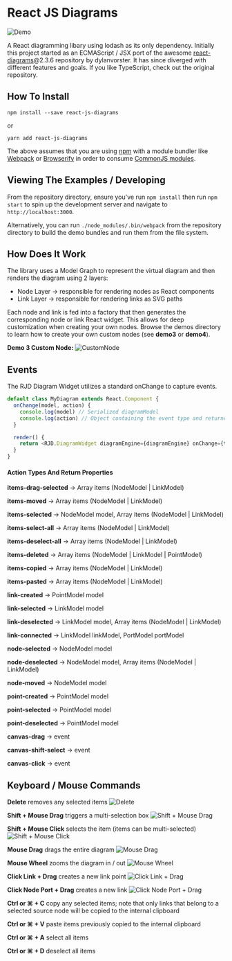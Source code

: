 # React JS Diagrams

![Demo](./images/main.png)

A React diagramming libary using lodash as its only dependency. Initially this project started as an ECMAScript / JSX port of the awesome [react-diagrams](https://github.com/projectstorm/react-diagrams)@2.3.6 repository by dylanvorster. It has since diverged with different features and goals. If you like TypeScript, check out the original repository.

## How To Install

```
npm install --save react-js-diagrams
```
or
```
yarn add react-js-diagrams
```

The above assumes that you are using [npm](http://npmjs.com/) with a module bundler like [Webpack](http://webpack.github.io/) or [Browserify](http://browserify.org/) in order to consume [CommonJS modules](http://webpack.github.io/docs/commonjs.html).

## Viewing The Examples / Developing

From the repository directory, ensure you've run `npm install` then run `npm start` to spin up the development server and navigate to `http://localhost:3000`.

Alternatively, you can run `./node_modules/.bin/webpack` from the repository directory to build the demo bundles and run them from the file system.

## How Does It Work

The library uses a Model Graph to represent the virtual diagram and then renders the diagram using
2 layers:
* Node Layer -> responsible for rendering nodes as React components
* Link Layer -> responsible for rendering links as SVG paths

Each node and link is fed into a factory that then generates the corresponding node or link React widget. This allows for deep customization when creating your own nodes. Browse the demos directory to learn how to create your own custom nodes (see __demo3__ or __demo4__).

__Demo 3 Custom Node:__
![CustomNode](./images/custom-nodes.png)

## Events

The RJD Diagram Widget utilizes a standard onChange to capture events.

```javascript
default class MyDiagram extends React.Component {
  onChange(model, action) {
    console.log(model) // Serialized diagramModel
    console.log(action) // Object containing the event type and returned properties
  }

  render() {
    return <RJD.DiagramWidget diagramEngine={diagramEngine} onChange={this.onChange.bind(this)} />;
  }
}
```

#### Action Types And Return Properties

__items-drag-selected__ -> Array items (NodeModel | LinkModel)

__items-moved__ -> Array items (NodeModel | LinkModel)

__items-selected__ -> NodeModel model, Array items (NodeModel | LinkModel)

__items-select-all__ -> Array items (NodeModel | LinkModel)

__items-deselect-all__ -> Array items (NodeModel | LinkModel)

__items-deleted__ -> Array items (NodeModel | LinkModel | PointModel)

__items-copied__ -> Array items (NodeModel | LinkModel)

__items-pasted__ -> Array items (NodeModel | LinkModel)

__link-created__ -> PointModel model

__link-selected__ -> LinkModel model

__link-deselected__ -> LinkModel model, Array items (NodeModel | LinkModel)

__link-connected__ -> LinkModel linkModel, PortModel portModel

__node-selected__ -> NodeModel model

__node-deselected__ -> NodeModel model, Array items (NodeModel | LinkModel)

__node-moved__ -> NodeModel model

__point-created__ -> PointModel model

__point-selected__ -> PointModel model

__point-deselected__ -> PointModel model

__canvas-drag__ -> event

__canvas-shift-select__ -> event

__canvas-click__ -> event

## Keyboard / Mouse Commands

__Delete__ removes any selected items
![__Delete__](./images/rjdDelete.gif)

__Shift + Mouse Drag__ triggers a multi-selection box
![Shift + Mouse Drag](./images/mouseDrag.gif)

__Shift + Mouse Click__ selects the item (items can be multi-selected)
![Shift + Mouse Click](./images/shiftClick.gif)

__Mouse Drag__ drags the entire diagram
![Mouse Drag](./images/canvasDrag.gif)

__Mouse Wheel__ zooms the diagram in / out
![Mouse Wheel](./images/mouseWheel.gif)

__Click Link + Drag__ creates a new link point
![Click Link + Drag](./images/createPoint.gif)

__Click Node Port + Drag__ creates a new link
![Click Node Port + Drag](./images/createLink.gif)

__Ctrl or ⌘ + C__ copy any selected items; note that only links that belong to a selected source node will
be copied to the internal clipboard

__Ctrl or ⌘ + V__ paste items previously copied to the internal clipboard

__Ctrl or ⌘ + A__ select all items

__Ctrl or ⌘ + D__ deselect all items
